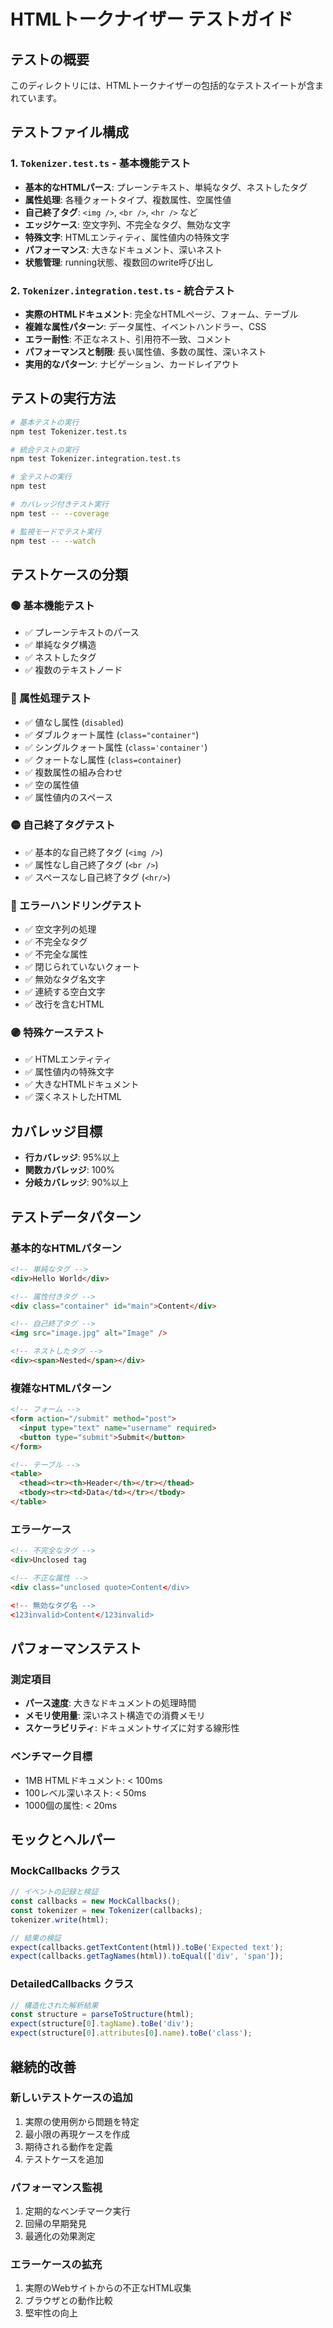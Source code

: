 # HTMLトークナイザー テストガイド

## テストの概要

このディレクトリには、HTMLトークナイザーの包括的なテストスイートが含まれています。

## テストファイル構成

### 1. `Tokenizer.test.ts` - 基本機能テスト
- **基本的なHTMLパース**: プレーンテキスト、単純なタグ、ネストしたタグ
- **属性処理**: 各種クォートタイプ、複数属性、空属性値
- **自己終了タグ**: `<img />`, `<br />`, `<hr />` など
- **エッジケース**: 空文字列、不完全なタグ、無効な文字
- **特殊文字**: HTMLエンティティ、属性値内の特殊文字
- **パフォーマンス**: 大きなドキュメント、深いネスト
- **状態管理**: running状態、複数回のwrite呼び出し

### 2. `Tokenizer.integration.test.ts` - 統合テスト
- **実際のHTMLドキュメント**: 完全なHTMLページ、フォーム、テーブル
- **複雑な属性パターン**: データ属性、イベントハンドラー、CSS
- **エラー耐性**: 不正なネスト、引用符不一致、コメント
- **パフォーマンスと制限**: 長い属性値、多数の属性、深いネスト
- **実用的なパターン**: ナビゲーション、カードレイアウト

## テストの実行方法

```bash
# 基本テストの実行
npm test Tokenizer.test.ts

# 統合テストの実行
npm test Tokenizer.integration.test.ts

# 全テストの実行
npm test

# カバレッジ付きテスト実行
npm test -- --coverage

# 監視モードでテスト実行
npm test -- --watch
```

## テストケースの分類

### 🟢 基本機能テスト
- ✅ プレーンテキストのパース
- ✅ 単純なタグ構造
- ✅ ネストしたタグ
- ✅ 複数のテキストノード

### 🔵 属性処理テスト
- ✅ 値なし属性 (`disabled`)
- ✅ ダブルクォート属性 (`class="container"`)
- ✅ シングルクォート属性 (`class='container'`)
- ✅ クォートなし属性 (`class=container`)
- ✅ 複数属性の組み合わせ
- ✅ 空の属性値
- ✅ 属性値内のスペース

### 🟡 自己終了タグテスト
- ✅ 基本的な自己終了タグ (`<img />`)
- ✅ 属性なし自己終了タグ (`<br />`)
- ✅ スペースなし自己終了タグ (`<hr/>`)

### 🔴 エラーハンドリングテスト
- ✅ 空文字列の処理
- ✅ 不完全なタグ
- ✅ 不完全な属性
- ✅ 閉じられていないクォート
- ✅ 無効なタグ名文字
- ✅ 連続する空白文字
- ✅ 改行を含むHTML

### 🟣 特殊ケーステスト
- ✅ HTMLエンティティ
- ✅ 属性値内の特殊文字
- ✅ 大きなHTMLドキュメント
- ✅ 深くネストしたHTML

## カバレッジ目標

- **行カバレッジ**: 95%以上
- **関数カバレッジ**: 100%
- **分岐カバレッジ**: 90%以上

## テストデータパターン

### 基本的なHTMLパターン
```html
<!-- 単純なタグ -->
<div>Hello World</div>

<!-- 属性付きタグ -->
<div class="container" id="main">Content</div>

<!-- 自己終了タグ -->
<img src="image.jpg" alt="Image" />

<!-- ネストしたタグ -->
<div><span>Nested</span></div>
```

### 複雑なHTMLパターン
```html
<!-- フォーム -->
<form action="/submit" method="post">
  <input type="text" name="username" required>
  <button type="submit">Submit</button>
</form>

<!-- テーブル -->
<table>
  <thead><tr><th>Header</th></tr></thead>
  <tbody><tr><td>Data</td></tr></tbody>
</table>
```

### エラーケース
```html
<!-- 不完全なタグ -->
<div>Unclosed tag

<!-- 不正な属性 -->
<div class="unclosed quote>Content</div>

<!-- 無効なタグ名 -->
<123invalid>Content</123invalid>
```

## パフォーマンステスト

### 測定項目
- **パース速度**: 大きなドキュメントの処理時間
- **メモリ使用量**: 深いネスト構造での消費メモリ
- **スケーラビリティ**: ドキュメントサイズに対する線形性

### ベンチマーク目標
- 1MB HTMLドキュメント: < 100ms
- 100レベル深いネスト: < 50ms
- 1000個の属性: < 20ms

## モックとヘルパー

### MockCallbacks クラス
```typescript
// イベントの記録と検証
const callbacks = new MockCallbacks();
const tokenizer = new Tokenizer(callbacks);
tokenizer.write(html);

// 結果の検証
expect(callbacks.getTextContent(html)).toBe('Expected text');
expect(callbacks.getTagNames(html)).toEqual(['div', 'span']);
```

### DetailedCallbacks クラス
```typescript
// 構造化された解析結果
const structure = parseToStructure(html);
expect(structure[0].tagName).toBe('div');
expect(structure[0].attributes[0].name).toBe('class');
```

## 継続的改善

### 新しいテストケースの追加
1. 実際の使用例から問題を特定
2. 最小限の再現ケースを作成
3. 期待される動作を定義
4. テストケースを追加

### パフォーマンス監視
1. 定期的なベンチマーク実行
2. 回帰の早期発見
3. 最適化の効果測定

### エラーケースの拡充
1. 実際のWebサイトからの不正なHTML収集
2. ブラウザとの動作比較
3. 堅牢性の向上
